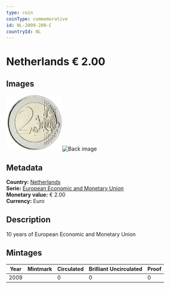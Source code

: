 ```yaml
---
type: coin
coinType: commemorative
id: NL-2009-200-C
countryId: NL
---
```


# Netherlands € 2.00

## Images

<img src="../../Images/common-2007-200.png" height="150" alt="Front image"><img src="Images/NL-2009-200-000.png" height="150" alt="Back image">

## Metadata

**Country:** [Netherlands](../../Countries/Netherlands/index.md)\
**Serie:** [European Economic and Monetary Union](index.md)\
**Monetary value:** € 2.00\
**Currency:** Euro

## Description
10 years of European Economic and Monetary Union

## Mintages

| Year | Mintmark | Circulated | Brilliant Uncirculated | Proof |
| ---- | -------- | ---------- | ---------------------- | ----- |
| 2009 |  | 0| 0 | 0 |
